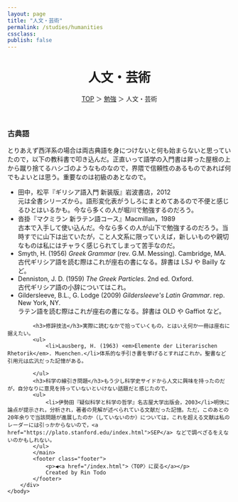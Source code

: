 ```yaml
---
layout: page
title: "人文・芸術"
permalink: /studies/humanities
cssclass:
publish: false
---
```




<html lang="ja">
   <head>

   </head>
    <body>
        <div class="wrap">
            <header>
                <h1>人文・芸術</h1>
                <span><a href="/index.html">TOP</a> ＞ <a href="/studies.html">勉強</a> ＞ 人文・芸術</span>
            </header>
            <main>
            <h3>古典語</h3>とりあえず西洋系の場合は両古典語を身につけないと何も始まらないと思っていたので，以下の教科書で叩き込んだ。正直いって語学の入門書は昇った屋根の上から蹴り捨てるハシゴのようなものなので，界隈で信頼性のあるものであれば何でもよいとは思う。重要なのは初級のあとなので。
            <ul>
                <li>田中，松平『ギリシア語入門 新装版』岩波書店，2012</li>元は全書シリーズから。語形変化表がうしろにまとめてあるので不便と感じるひとはいるかも。今なら多くの人が堀川で勉強するのだろう。
                <li>沓掛『マクミラン 新ラテン語コース』Macmillan，1989</li>古本で入手して使い込んだ。今なら多くの人が山下で勉強するのだろう。当時すでに山下は出ていたが，こと人文系に限っていえば，新しいものや親切なものは私にはチャラく感じられてしまって苦手なのだ。
                <li>Smyth, H. (1956) <em>Greek Grammar</em> (rev. G.M. Messing). Cambridge, MA.</li>古代ギリシア語を読む際はこれが座右の書になる。辞書は LSJ や Bailly など。
                <li>Denniston, J. D. (1959) <em>The Greek Particles</em>. 2nd ed. Oxford.</li>古代ギリシア語の小辞についてはこれ。
                <li>Gildersleeve, B.L., G. Lodge (2009) <em>Gildersleeve's Latin Grammar</em>. rep. New York, NY.</li>ラテン語を読む際はこれが座右の書になる。辞書は OLD や Gaffiot など。
            </ul>

            <h3>修辞技法</h3>実際に読むなかで拾っていくもの，とはいえ何か一冊は座右に据えたい。
            <ul>
                <li>Lausberg, H. (1963) <em>Elemente der Literarischen Rhetorik</em>. Muenchen.</li>体系的な手引き書を挙げるとすればこれか。聖書など引用元は広汎だった記憶がある。

            </ul>
            <h3>科学の線引き問題</h3>もう少し科学史サイドから人文に興味を持ったのだが，自分なりに意見を持っていないといけない話題だと感じたので。
            <ul>
                <li>伊勢田『疑似科学と科学の哲学』名古屋大学出版会，2003</li>明快に論点が提示され，分析され，著者の見解が述べられている文献だった記憶。ただ，このあとの20年余りで当該問題が進展したのか（していないのか）については，これを超える文献は私のレーダーには引っかからないので，<a href="https://plato.stanford.edu/index.html">SEP</a> などで調べざるをえないのかもしれない。
            </ul>
            </main>
            <footer class="footer">
                <p>◀<a href="/index.html">〈TOP〉に戻る</a></p>
                Created by Rin Todo
            </footer>
        </div>
    </body>
</html>
